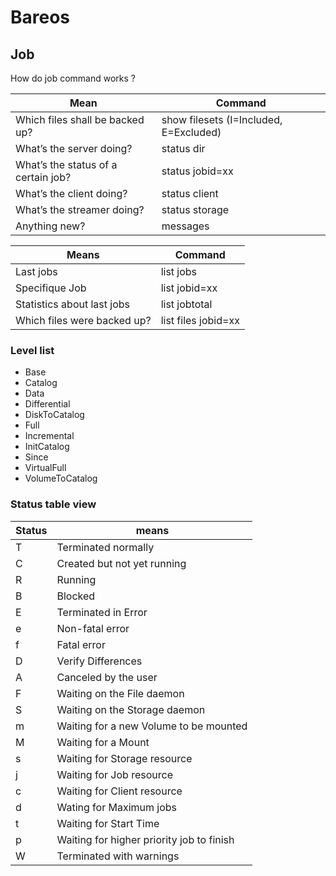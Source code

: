 # Bareos

## Job

How do job command works ?

| Mean                                | Command                                |
|-------------------------------------|----------------------------------------|
| Which files shall be backed up?     | show filesets (I=Included, E=Excluded) |
| What’s the server doing?            | status dir                             |
| What’s the status of a certain job? | status jobid=xx                        |
| What’s the client doing?            | status client                          |
| What’s the streamer doing?          | status storage                         |
| Anything new?                       | messages                               |

| Means                       | Command             |
|-----------------------------|---------------------|
| Last jobs                   | list jobs           |
| Specifique Job              | list jobid=xx       |
| Statistics about last jobs  | list jobtotal       |
| Which files were backed up? | list files jobid=xx |

### Level list

* Base
* Catalog
* Data
* Differential
* DiskToCatalog
* Full
* Incremental
* InitCatalog
* Since
* VirtualFull
* VolumeToCatalog

### Status table view

| Status | means                                     |
|--------|-------------------------------------------|
| T      | Terminated normally                       |
| C      | Created but not yet running               |
| R      | Running                                   |
| B      | Blocked                                   |
| E      | Terminated in Error                       |
| e      | Non-fatal error                           |
| f      | Fatal error                               |
| D      | Verify Differences                        |
| A      | Canceled by the user                      |
| F      | Waiting on the File daemon                |
| S      | Waiting on the Storage daemon             |
| m      | Waiting for a new Volume to be mounted    |
| M      | Waiting for a Mount                       |
| s      | Waiting for Storage resource              |
| j      | Waiting for Job resource                  |
| c      | Waiting for Client resource               |
| d      | Wating for Maximum jobs                   |
| t      | Waiting for Start Time                    |
| p      | Waiting for higher priority job to finish |
| W      | Terminated with warnings                  |
